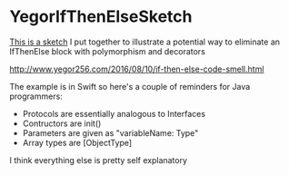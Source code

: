 # YegorIfThenElseSketch

[This is a sketch](https://github.com/StorminGorman/YegorIfThenElseSketch/blob/master/Talk.swift) 
I put together to illustrate a potential way to eliminate an IfThenElse block with polymorphism and decorators

http://www.yegor256.com/2016/08/10/if-then-else-code-smell.html

The example is in Swift so here's a couple of reminders for Java programmers:

- Protocols are essentially analogous to Interfaces
- Contructors are init()
- Parameters are given as "variableName: Type"
- Array types are [ObjectType]

I think everything else is pretty self explanatory

